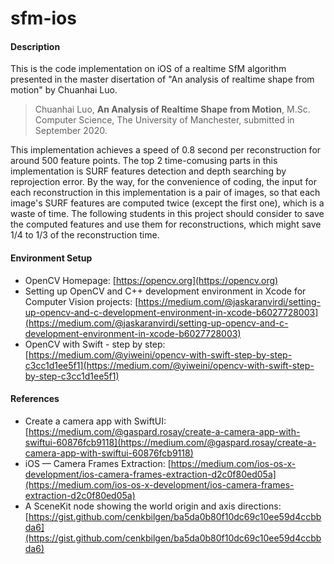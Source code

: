 # sfm-ios

#### Description

This is the code implementation on iOS of a realtime SfM algorithm presented in the master disertation of "An analysis of realtime shape from motion" by Chuanhai Luo.

>Chuanhai Luo, **An Analysis of Realtime Shape from Motion**, M.Sc. Computer Science, The University of Manchester, submitted in September 2020. 

This implementation achieves a speed of 0.8 second per reconstruction for around 500 feature points. The top 2 time-comusing parts in this implementation is SURF features detection and depth searching by reprojection error. By the way, for the convenience of coding, the input for each reconstruction in this implementation is a pair of images, so that each image's SURF features are computed twice (except the first one), which is a waste of time. The following students in this project should consider to save the computed features and use them for reconstructions, which might save 1/4 to 1/3 of the reconstruction time.

#### Environment Setup
* OpenCV Homepage: [https://opencv.org](https://opencv.org)
* Setting up OpenCV and C++ development environment in Xcode for Computer Vision projects: [https://medium.com/@jaskaranvirdi/setting-up-opencv-and-c-development-environment-in-xcode-b6027728003](https://medium.com/@jaskaranvirdi/setting-up-opencv-and-c-development-environment-in-xcode-b6027728003)
* OpenCV with Swift - step by step: [https://medium.com/@yiweini/opencv-with-swift-step-by-step-c3cc1d1ee5f1](https://medium.com/@yiweini/opencv-with-swift-step-by-step-c3cc1d1ee5f1)

#### References

* Create a camera app with SwiftUI: [https://medium.com/@gaspard.rosay/create-a-camera-app-with-swiftui-60876fcb9118](https://medium.com/@gaspard.rosay/create-a-camera-app-with-swiftui-60876fcb9118)
* iOS — Camera Frames Extraction: [https://medium.com/ios-os-x-development/ios-camera-frames-extraction-d2c0f80ed05a](https://medium.com/ios-os-x-development/ios-camera-frames-extraction-d2c0f80ed05a)
* A SceneKit node showing the world origin and axis directions: [https://gist.github.com/cenkbilgen/ba5da0b80f10dc69c10ee59d4ccbbda6](https://gist.github.com/cenkbilgen/ba5da0b80f10dc69c10ee59d4ccbbda6)

